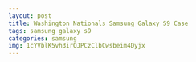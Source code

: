 ```yaml
---
layout: post
title: Washington Nationals Samsung Galaxy S9 Case
tags: samsung galaxy s9
categories: samsung
img: 1cYVblK5vh3irQJPCzClbCwsbeim4Dyjx
---
```

